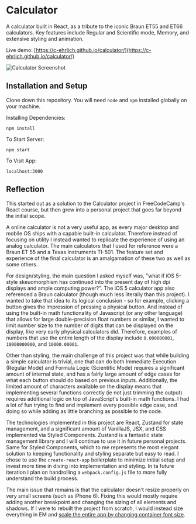 
# Calculator

A calculator built in React, as a tribute to the iconic Braun ET55 and ET66 calculators. Key features include Regular and Scientific mode, Memory, and extensive styling and animation.


Live demo: [https://c-ehrlich.github.io/calculator/](https://c-ehrlich.github.io/calculator/)

![Calculator Screenshot](https://user-images.githubusercontent.com/8353666/147464964-396d580d-abe5-4a3b-b4e4-ae47f750e54e.png)

## Installation and Setup 

Clone down this repository. You will need `node` and `npm` installed globally on your machine.  

Installing Dependencies:

`npm install`  

To Start Server:

`npm start`  

To Visit App:

`localhost:3000`  

## Reflection

This started out as a solution to the Calculator project in FreeCodeCamp's React course, but then grew into a personal project that goes far beyond the initial scope.

A online calculator is not a very useful app, as every major desktop and mobile OS ships with a capable built-in calculator. Therefore instead of focusing on utility I instead wanted to replicate the experience of using an analog calculator. The main calculators that I used for reference were a Braun ET 55 and a Texas Instruments TI-501. The feature set and experience of the final calculator is an amalgamation of these two as well as some others.

For design/styling, the main question I asked myself was, "what if iOS 5-style skeuomorphism has continued into the present day of high dpi displays and ample computing power?". The iOS 5 calculator app also referenced a Braun calculator (though much less literally than this project). I wanted to take that idea to its logical conclusion - so for example, clicking a button gives the impression of pressing a physical button. And instead of using the built-in math functionality of Javascript (or any other language) that allows for large double-precision float numbers or similar, I wanted to limit number size to the number of digits that can be displayed on the display, like very early physical calculators did. Therefore, examples of numbers that use the entire length of the display include `0.000000001`, `10000000000`, and `10000.00001`.

Other than styling, the main challenge of this project was that while building a simple calculator is trivial, one that can do both Immediate Execution (Regular Mode) and Formula Logic (Scientific Mode) requires a significant amount of internal state, and has a fairly large amount of edge cases for what each button should do based on previous inputs. Additionally, the limited amount of characters available on the display means that implementing several functions correctly (ie not just trimming the output) requires additional logic on top of JavaScript's built-in math functions. I had a lot of fun trying to find and implement every possible edge case, and doing so while adding as little branching as possible to the code.

The technologies implemented in this project are React, Zustand for state management, and a significant amount of VanillaJS, JSX, and CSS implemented via Styled Components. Zustand is a fantastic state management library and I will continue to use it in future personal projects. Same for Styled Components, which to me represents the most elegant solution to keeping functionality and styling separate but easy to read. I chose to use the `create-react-app` boilerplate to minimize initial setup and invest more time in diving into implementation and styling. In ta future iteration I plan on handrolling a `webpack.config.js` file to more fully understand the build process.

The main issue that remains is that the calculator doesn't resize properly on very small screens (such as iPhone 6). Fixing this would mostly require adding another breakpoint and changing the sizing of all elements and shadows. If I were to rebuilt the project from scratch, I would instead size everything in EM and [scale the entire app by changing container font size](https://www.lullabot.com/articles/scaling-css-components-with-bem-rems-ems).

